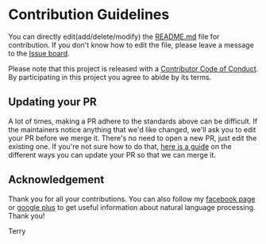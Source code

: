 # Contribution Guidelines

You can directly edit(add/delete/modify) the [README.md](https://github.com/costezki/awesome-projects/blob/master/README.md)
file for contribution. If you don't know how to edit the file, please
leave a message to the [Issue board](https://github.com/costezki/awesome-projects/issues).

Please note that this project is released with a
[Contributor Code of Conduct](code-of-conduct.md). By participating in this
project you agree to abide by its terms.

<!-- --- -->

<!-- Ensure your pull request adheres to the following guidelines: -->

<!-- - Make sure you take care of this -->
<!-- - And this as well -->
<!-- - And don't forget to check this -->

<!-- Thank you for your suggestions! -->


## Updating your PR

A lot of times, making a PR adhere to the standards above can be difficult.
If the maintainers notice anything that we'd like changed, we'll ask you to
edit your PR before we merge it. There's no need to open a new PR, just edit
the existing one. If you're not sure how to do that,
[here is a guide](https://github.com/RichardLitt/docs/blob/master/amending-a-commit-guide.md)
on the different ways you can update your PR so that we can merge it.

## Acknowledgement

Thank you for all your contributions. You can also follow my
[facebook page](https://www.facebook.com/costezki) or
[google plus](https://plus.google.com/+EugenCostezki) to get useful
information about natural language processing. Thank you!

Terry